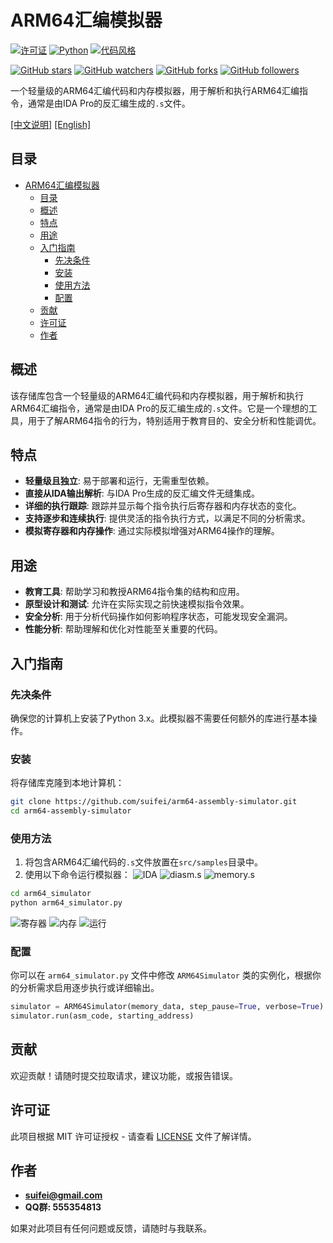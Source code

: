 # ARM64汇编模拟器
[![许可证](https://img.shields.io/badge/license-MIT-blue.svg)](LICENSE)
[![Python](https://img.shields.io/badge/python-3.6%20|%203.7%20|%203.8-blue)](https://www.python.org/)
[![代码风格](https://img.shields.io/badge/code%20style-black-000000)](https://github.com/psf/black)

[![GitHub stars](https://img.shields.io/github/stars/suifei/arm64-assembly-simulator.svg?style=social&label=Star&maxAge=2592000)](https://GitHub.com/suifei/arm64-assembly-simulator/stargazers/)
[![GitHub watchers](https://img.shields.io/github/watchers/suifei/arm64-assembly-simulator.svg?style=social&label=Watch&maxAge=2592000)](https://GitHub.com/suifei/arm64-assembly-simulator/watchers/)
[![GitHub forks](https://img.shields.io/github/forks/suifei/arm64-assembly-simulator.svg?style=social&label=Fork&maxAge=2592000)](https://GitHub.com/suifei/arm64-assembly-simulator/network/)
[![GitHub followers](https://img.shields.io/github/followers/suifei.svg?style=social&label=Follow&maxAge=2592000)](https://github.com/suifei?tab=followers)

一个轻量级的ARM64汇编代码和内存模拟器，用于解析和执行ARM64汇编指令，通常是由IDA Pro的反汇编生成的`.s`文件。

[[中文说明]](README_zh.md) [[English]](README.md)

## 目录
- [ARM64汇编模拟器](#arm64汇编模拟器)
  - [目录](#目录)
  - [概述](#概述)
  - [特点](#特点)
  - [用途](#用途)
  - [入门指南](#入门指南)
    - [先决条件](#先决条件)
    - [安装](#安装)
    - [使用方法](#使用方法)
    - [配置](#配置)
  - [贡献](#贡献)
  - [许可证](#许可证)
  - [作者](#作者)

## 概述

该存储库包含一个轻量级的ARM64汇编代码和内存模拟器，用于解析和执行ARM64汇编指令，通常是由IDA Pro的反汇编生成的`.s`文件。它是一个理想的工具，用于了解ARM64指令的行为，特别适用于教育目的、安全分析和性能调优。

## 特点

- **轻量级且独立**: 易于部署和运行，无需重型依赖。
- **直接从IDA输出解析**: 与IDA Pro生成的反汇编文件无缝集成。
- **详细的执行跟踪**: 跟踪并显示每个指令执行后寄存器和内存状态的变化。
- **支持逐步和连续执行**: 提供灵活的指令执行方式，以满足不同的分析需求。
- **模拟寄存器和内存操作**: 通过实际模拟增强对ARM64操作的理解。

## 用途

- **教育工具**: 帮助学习和教授ARM64指令集的结构和应用。
- **原型设计和测试**: 允许在实际实现之前快速模拟指令效果。
- **安全分析**: 用于分析代码操作如何影响程序状态，可能发现安全漏洞。
- **性能分析**: 帮助理解和优化对性能至关重要的代码。

## 入门指南

### 先决条件

确保您的计算机上安装了Python 3.x。此模拟器不需要任何额外的库进行基本操作。

### 安装

将存储库克隆到本地计算机：


```bash
git clone https://github.com/suifei/arm64-assembly-simulator.git
cd arm64-assembly-simulator
```

### 使用方法

1. 将包含ARM64汇编代码的`.s`文件放置在`src/samples`目录中。
2. 使用以下命令运行模拟器：
![IDA](screenshots/6.png)
![diasm.s](screenshots/4.png)
![memory.s](screenshots/5.png)

```bash
cd arm64_simulator
python arm64_simulator.py
```

![寄存器](screenshots/1.png)
![内存](screenshots/2.png)
![运行](screenshots/3.png)

### 配置

你可以在 `arm64_simulator.py` 文件中修改 `ARM64Simulator` 类的实例化，根据你的分析需求启用逐步执行或详细输出。

```python
simulator = ARM64Simulator(memory_data, step_pause=True, verbose=True)
simulator.run(asm_code, starting_address)
```

## 贡献

欢迎贡献！请随时提交拉取请求，建议功能，或报告错误。

## 许可证

此项目根据 MIT 许可证授权 - 请查看 [LICENSE](LICENSE) 文件了解详情。

## 作者

- **<suifei@gmail.com>**
- **QQ群: 555354813**

如果对此项目有任何问题或反馈，请随时与我联系。
